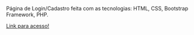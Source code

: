 Página de Login/Cadastro feita com as tecnologias: HTML, CSS, Bootstrap Framework, PHP.

[Link para acesso!](http://www.guilhermepassos.tech/login-page)

